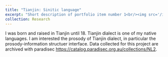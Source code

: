 ```yaml
---
title: "Tianjin: Sinitic language"
excerpt: "Short description of portfolio item number 1<br/><img src='/images/500x300.png'>"
collection: Research
---
```


I was born and raised in Tianjin until 18. Tianjin dialect is one of my native languages. 
I am interested the prosody of Tianjin dialect, in particular the prosody-information structuer interface. Data collected for this project are archived with paradisec https://catalog.paradisec.org.au/collections/NL2. 
